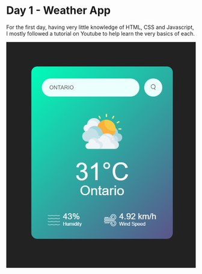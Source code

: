 # Day 1 - Weather App

For the first day, having very little knowledge of HTML, CSS and Javascript, I mostly followed a tutorial on Youtube to help learn the very basics of each.

![](readme_preview.png)

